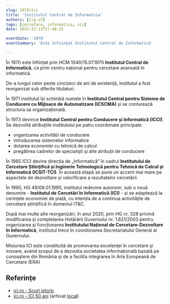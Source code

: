 ```yaml
---
slug: 1970/ici
title: 'Institutul Central de Informatica'
authors: [ilg-ul]
tags: [cercetare, informatica, ici]
date: 2023-12-13T17:48:15

eventDate: '1970'
eventSummary: 'Este înființat Institutul Central de Informatică'

---
```


În 1970 este înființat prin HCM 1040/15.07.1970
**Institutul Central de Informatică**, ca
prim centru național pentru cercetare avansată în informatică.

<!-- truncate -->

De-a lungul celor peste cincizeci de ani de existență,
institutul a fost reorganizat sub diferite titulaturi.

În 1971 institutul își schimbă numele în **Institutul Central pentru
Sisteme de Conducere cu Mijloace de Automatizare (ICSCMA)** și se conturează
structura sa organizațională.

În 1973 devince **Institutul Central pentru Conducere și Informatică (ICCI)**.
Se dezvoltă atribuțiile institutului pe patru coordonate principale:

- organizarea activității de conducere
- introducerea sistemelor informatice
- dotarea economiei cu tehnică de calcul
- pregătirea cadrelor de specialiști și alte atribuții de conducere

În 1985 ICCI devine direcția de „Informatică” în cadrul
**Institutului de Cercetare Științifică și Inginerie Tehnologică pentru
Tehnică de Calcul și Informatică (ICSIT-TCI)**. În această etapă se
pune un accent mai mare pe aspectele de dezvoltare și valorificare a rezultatelor cercetării.

În 1990, HG 49/08.01.1990,
institutul redevine autonom, sub o nouă denumire - **Institutul
de Cercetări în Informatică (ICI)** - și se adaptează la cerințele economiei de piață, cu intenția de a continua activitățile de cercetare științifică în domeniul IT&C.

După mai multe alte reorganizări,
în anul 2020, prin HG nr. 328 privind modificarea și completarea Hotărârii
Guvernului nr. 1.621/2003 pentru organizarea și funcționarea **Institutului Național de
Cercetare-Dezvoltare în Informatică**, institutul trece în coordonarea Secretariatului
General al Guvernului.

Misiunea ICI este constituită de promovarea excelenţei în cercetare şi inovare, având
scopul de a dezvolta societatea informațională bazată pe cunoaştere din România şi
de a facilita integrarea în Aria Europeană de Cercetare (ERA)

## Referințe

- [ici.ro - Scurt istoric](https://www.ici.ro/ro/istoric/)
- [ici.ro - ICI 50 ani](https://www.ici.ro/documents/24/ICI_Bucuresti-50_ani_tdHL8av.pdf) (arhivat [local](https://cronica-it.github.io/arhiva/))
